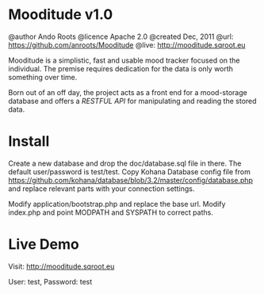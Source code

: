 Mooditude v1.0
================

@author Ando Roots
@licence Apache 2.0
@created Dec, 2011
@url: https://github.com/anroots/Mooditude
@live: http://mooditude.sqroot.eu

Mooditude is a simplistic, fast and usable mood tracker focused on the individual.
The premise requires dedication for the data is only worth something over time.

Born out of an off day, the project acts as a front end for a mood-storage database and offers a *RESTFUL API* for manipulating and reading the stored data.

Install
========

Create a new database and drop the doc/database.sql file in there. The default user/password is test/test.
Copy Kohana Database config file from https://github.com/kohana/database/blob/3.2/master/config/database.php and replace relevant parts with your connection settings.

Modify application/bootstrap.php and replace the base url.
Modify index.php and point MODPATH and SYSPATH to correct paths.

Live Demo
=========

Visit: http://mooditude.sqroot.eu

User: test, Password: test
